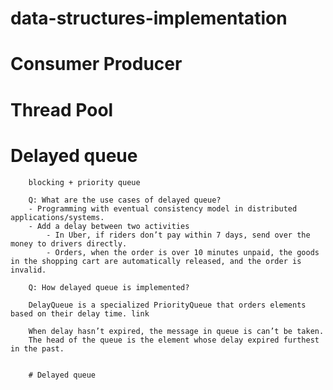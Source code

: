 # data-structures-implementation
# Consumer Producer
# Thread Pool
# Delayed queue
        
        blocking + priority queue
        
        Q: What are the use cases of delayed queue?
        - Programming with eventual consistency model in distributed applications/systems.
        - Add a delay between two activities
            - In Uber, if riders don’t pay within 7 days, send over the money to drivers directly.
            - Orders, when the order is over 10 minutes unpaid, the goods in the shopping cart are automatically released, and the order is invalid.

        Q: How delayed queue is implemented?

        DelayQueue is a specialized PriorityQueue that orders elements based on their delay time. link

        When delay hasn’t expired, the message in queue is can’t be taken.
        The head of the queue is the element whose delay expired furthest in the past.


        # Delayed queue



